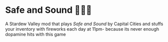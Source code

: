 # Safe and Sound 🎺🎺🎺

A Stardew Valley mod that plays _Safe and Sound_ by Capital Cities and stuffs your inventory with fireworks each day at 11pm- because its never enough dopamine hits with this game
